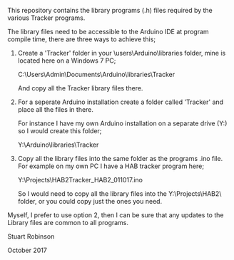 This repository contains the library programs (.h) files required by the various Tracker programs.

The library files need to be accessible to the Arduino IDE at program compile time, there are three ways
to achieve this;


1. Create a 'Tracker' folder in your \users\Arduino\libraries folder, mine is located here on a Windows 7 PC;

   C:\Users\Admin\Documents\Arduino\libraries\Tracker
   
   And copy all the Tracker library files there.  

2. For a seperate Arduino installation create a folder called 'Tracker' and place all the files in there. 

   For instance I have my own Arduino installation on a separate drive (Y:) so I would create this folder;

   Y:\Arduino\libraries\Tracker


3. Copy all the library files into the same folder as the programs .ino file. For example on my own PC I have 
   a HAB tracker program here;

   Y:\Projects\HAB2Tracker_HAB2_011017.ino

   So I would need to copy all the library files into the Y:\Projects\HAB2\ folder, or you could copy just the
   ones you need. 


Myself, I prefer to use option 2, then I can be sure that any updates to the Library files are common to all programs. 



Stuart Robinson

October 2017